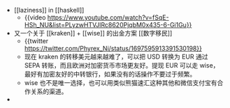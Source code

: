 - [[laziness]] in [[haskell]]
	- {{video https://www.youtube.com/watch?v=fSqE-HSh_NU&list=PLyzwHTVJlRc8620PjqbM0x435-6-Gi1Gu}}
- 又一个关于 [[kraken]] + [[wise]] 的出金方案 [[数字移民]]
	- {{twitter https://twitter.com/Phyrex_Ni/status/1697595913391530198}}
	- 现在 kraken 的转移美元越来越难了，可以把 USD 转换为 EUR 通过 SEPA 转账，而且欧洲对加密货币市场更友好。提现 EUR 可以走 wise，最好有加密友好的中转银行，如果没有的话操作不要过于频繁。
	- wise 也不是唯一选择，也可以用类似熊猫速汇这种其他和微信支付宝有合作关系的渠道。
-